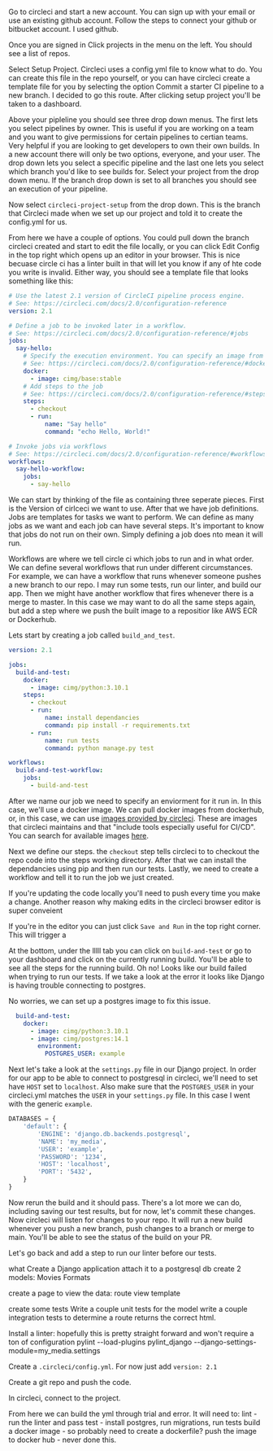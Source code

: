 Go to circleci and start a new account. You can sign up with your email or use an existing github account. Follow the steps to connect your github or bitbucket account. I used github.

Once you are signed in Click projects in the menu on the left. You should see a list of repos. 

Select Setup Project. 
Circleci uses a config.yml file to know what to do. You can create this file in the repo yourself, or you can have circleci create a template file for you by selecting the option Commit a starter CI pipeline to a new branch. I decided to go this route. After clicking setup project you'll be taken to a dashboard. 

Above your pipleline you should see three drop down menus. The first lets you select pipelines by owner. This is useful if you are working on a team and you want to give permissions for certain pipelines to certian teams. Very helpful if you are looking to get developers to own their own builds. In a new account there will only be two options, everyone, and your user. The drop down lets you select a specific pipeline and the last one lets you select which branch you'd like to see builds for. Select your project from the drop down menu. If the branch drop down is set to all branches you should see an execution of your pipeline.

Now select `circleci-project-setup` from the drop down. This is the branch that Circleci made when we set up our project and told it to create the config.yml for us.

From here we have a couple of options. You could pull down the branch circleci created and start to edit the file locally, or you can click Edit Config in the top right which opens up an editor in your browser. This is nice becuase circle ci has a linter built in that will let you know if any of hte code you write is invalid. Either way, you should see a template file that looks something like this:

```yml
# Use the latest 2.1 version of CircleCI pipeline process engine.
# See: https://circleci.com/docs/2.0/configuration-reference
version: 2.1

# Define a job to be invoked later in a workflow.
# See: https://circleci.com/docs/2.0/configuration-reference/#jobs
jobs:
  say-hello:
    # Specify the execution environment. You can specify an image from Dockerhub or use one of our Convenience Images from CircleCI's Developer Hub.
    # See: https://circleci.com/docs/2.0/configuration-reference/#docker-machine-macos-windows-executor
    docker:
      - image: cimg/base:stable
    # Add steps to the job
    # See: https://circleci.com/docs/2.0/configuration-reference/#steps
    steps:
      - checkout
      - run:
          name: "Say hello"
          command: "echo Hello, World!"

# Invoke jobs via workflows
# See: https://circleci.com/docs/2.0/configuration-reference/#workflows
workflows:
  say-hello-workflow:
    jobs:
      - say-hello
```
We can start by thinking of the file as containing three seperate pieces. First is the Version of cirlceci we want to use. After that we have job definitions. Jobs are templates for tasks we want to perform. We can define as many jobs as we want and each job can have several steps. It's important to know that jobs do not run on their own. Simply defining a job does nto mean it will run.

Workflows are where we tell circle ci which jobs to run and in what order. We can define several workflows that run under different circumstances. For example, we can have a workflow that runs whenever someone pushes a new branch to our repo. I may run some tests, run our linter, and build our app. Then we might have another workflow that fires whenever there is a merge to master. In this case we may want to do all the same steps again, but add a step where we push the built image to a repositior like AWS ECR or Dockerhub. 

Lets start by creating a job called `build_and_test`.

```yml
version: 2.1

jobs:
  build-and-test:
    docker:
      - image: cimg/python:3.10.1
    steps:
      - checkout
      - run:
          name: install dependancies
          command: pip install -r requirements.txt
      - run:
          name: run tests
          command: python manage.py test

workflows:
  build-and-test-workflow:
    jobs:
      - build-and-test
```

After we name our job we need to specify an enviorment for it run in. In this case, we'll use a docker image. We can pull docker images from dockerhub, or, in this case, we can use [images provided by circleci](https://circleci.com/docs/2.0/circleci-images/). These are images that circleci maintains and that "include tools especially useful for CI/CD". You can search for available images [here](https://circleci.com/developer/images).

Next we define our steps. the `checkout` step tells circleci to to checkout the repo code into the steps working directory. After that we can install the dependancies using pip and then run our tests. Lastly, we need to create a workflow and tell it to run the job we just created.

If you're updating the code locally you'll need to push every time you make a change. Another reason why making edits in the circleci browser editor is super conveient

If you're in the editor you can just click `Save and Run` in the top right corner. This will trigger a 

At the bottom, under the lllll tab you can click on `build-and-test` or go to your dashboard and click on the currently running build. You'll be able to see all the steps for the running build. Oh no! Looks like our build failed when trying to run our tests. If we take a look at the error it looks like Django is having trouble connecting to postgres. 

No worries, we can set up a postgres image to fix this issue.

```yml
  build-and-test:
    docker:
      - image: cimg/python:3.10.1
      - image: cimg/postgres:14.1
        environment:
          POSTGRES_USER: example
```
Next let's take a look at the `settings.py` file in our Django project. In order for our app to be able to connect to postgresql in circleci, we'll need to set have `HOST` set to `localhost`. Also make sure that the `POSTGRES_USER` in your circleci.yml matches the `USER` in your `settings.py` file. In this case I went with the generic `example`. 

```python
DATABASES = {
    'default': {
        'ENGINE': 'django.db.backends.postgresql',
        'NAME': 'my_media',
        'USER': 'example',
        'PASSWORD': '1234',
        'HOST': 'localhost',
        'PORT': '5432',
    }
}
```
Now rerun the build and it should pass. There's a lot more we can do, including saving our test results, but for now, let's commit these changes. Now circleci will listen for changes to your repo. It will run a new build whenever you push a new branch, push changes to a branch or merge to main. You'll be able to see the status of the build on your PR.

Let's go back and add a step to run our linter before our tests. 

what
Create a Django application
attach it to a postgresql db
create 2 models:
  Movies
  Formats
  
create a page to view the data:
  route
  view
  template

create some tests
  Write a couple unit tests for the model
  write a couple integration tests to determine a route returns the correct html.

Install a linter:
  hopefully this is pretty straight forward and won't require a ton of configuration
  pylint --load-plugins pylint_django --django-settings-module=my_media.settings

Create a `.circleci/config.yml`. For now just add `version: 2.1`

Create a git repo and push the code. 

In circleci, connect to the project.

From here we can build the yml through trial and error.
It will need to:
  lint - run the linter and pass
  test - install postgres, run migrations, run tests
  build a docker image - so probably need to create a dockerfile?
  push the image to docker hub - never done this.
